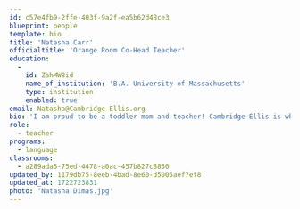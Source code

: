 ```yaml
---
id: c57e4fb9-2ffe-403f-9a2f-ea5b62d48ce3
blueprint: people
template: bio
title: 'Natasha Carr'
officialtitle: 'Orange Room Co-Head Teacher'
education:
  -
    id: ZahMW8id
    name_of_institution: 'B.A. University of Massachusetts'
    type: institution
    enabled: true
email: Natasha@Cambridge-Ellis.org
bio: 'I am proud to be a toddler mom and teacher! Cambridge-Ellis is where my love for childhood education sparked. I began volunteering at 16 years old and have been part of the community since! My experience has allowed me to work closely with children from ages 0-6, in and out of the classroom. In 2019, I earned a BA from UMASS Boston, with a degree in early education with a concentration in inclusive settings. Outside of school, I enjoy nature, art and spending time with loved ones!'
role:
  - teacher
programs:
  - language
classrooms:
  - a289ada5-75ed-4478-a0ac-457b827c8850
updated_by: 1179db75-8eeb-4bad-8e60-d5005aef7ef8
updated_at: 1722723831
photo: 'Natasha Dimas.jpg'
---
```

